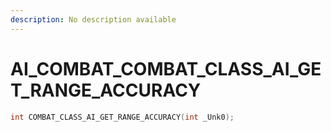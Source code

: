 ```yaml
---
description: No description available 
---
```


# AI_COMBAT\_COMBAT_CLASS_AI_GET_RANGE_ACCURACY

```cpp
int COMBAT_CLASS_AI_GET_RANGE_ACCURACY(int _Unk0);
```